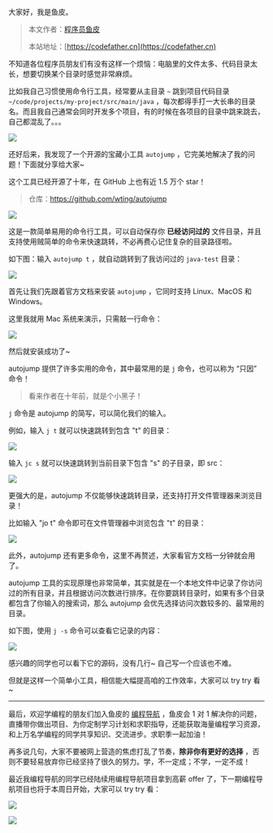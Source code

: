 大家好，我是鱼皮。

> 本文作者：[程序员鱼皮](https://yuyuanweb.feishu.cn/wiki/Abldw5WkjidySxkKxU2cQdAtnah)
>
> 本站地址：[https://codefather.cn](https://codefather.cn)

不知道各位程序员朋友们有没有这样一个烦恼：电脑里的文件太多、代码目录太长，想要切换某个目录时感觉非常麻烦。

比如我自己习惯使用命令行工具，经常要从主目录 `~` 跳到项目代码目录 `~/code/projects/my-project/src/main/java` ，每次都得手打一大长串的目录名。而且我自己通常会同时开发多个项目，有的时候在各项目的目录中跳来跳去，自己都混乱了。。。

![](https://pic.yupi.icu/5563/202311090927916.png)

还好后来，我发现了一个开源的宝藏小工具  `autojump` ，它完美地解决了我的问题！下面就分享给大家~

这个工具已经开源了十年，在 GitHub 上也有近 1.5 万个 star！

> 仓库：https://github.com/wting/autojump

![](https://pic.yupi.icu/5563/202311090927936.png)

这是一款简单易用的命令行工具，可以自动保存你 **已经访问过的** 文件目录，并且支持使用贼简单的命令来快速跳转，不必再费心记住复杂的目录路径啦。

如下图：输入 `autojump t` ，就自动跳转到了我访问过的 `java-test` 目录：

![](https://pic.yupi.icu/5563/202311090927924.png)

首先让我们先跟着官方文档来安装 `autojump` ，它同时支持 Linux、MacOS 和 Windows。

这里我就用 Mac 系统来演示，只需敲一行命令：

![](https://pic.yupi.icu/5563/202311090927912.png)

然后就安装成功了~

autojump 提供了许多实用的命令，其中最常用的是 `j` 命令，也可以称为 “只因” 命令！

> 看来作者在十年前，就是个小黑子！

`j` 命令是 autojump 的简写，可以简化我们的输入。

例如，输入 `j t` 就可以快速跳转到包含 "t" 的目录：

![](https://pic.yupi.icu/5563/202311090927906.png)

输入 `jc s` 就可以快速跳转到当前目录下包含 "s" 的子目录，即 src：

![](https://pic.yupi.icu/5563/202311090927901.png)

更强大的是，autojump 不仅能够快速跳转目录，还支持打开文件管理器来浏览目录！

比如输入 "jo t" 命令即可在文件管理器中浏览包含 "t" 的目录：

![](https://pic.yupi.icu/5563/202311090927589.png)

此外，autojump 还有更多命令，这里不再赘述，大家看官方文档一分钟就会用了。

autojump 工具的实现原理也非常简单，其实就是在一个本地文件中记录了你访问过的所有目录，并且根据访问次数进行排序。在你要跳转目录时，如果有多个目录都包含了你输入的搜索词，那么 autojump 会优先选择访问次数较多的、最常用的目录。

如下图，使用 `j -s` 命令可以查看它记录的内容：

![](https://pic.yupi.icu/5563/202311090927621.png)

感兴趣的同学也可以看下它的源码，没有几行~ 自己写一个应该也不难。

但就是这样一个简单小工具，相信能大幅提高咱的工作效率，大家可以 try try 看~



------


最后，欢迎学编程的朋友们加入鱼皮的 [编程导航](https://yuyuanweb.feishu.cn/wiki/VC1qwmX9diCBK3kidyec74vFnde) ，鱼皮会 1 对 1 解决你的问题，直播带你做出项目、为你定制学习计划和求职指导，还能获取海量编程学习资源，和上万名学编程的同学共享知识、交流进步。求职季一起加油！

再多说几句，大家不要被网上营造的焦虑打乱了节奏，**除非你有更好的选择** ，否则不要轻易放弃你已经坚持了很久的努力。学，不一定成；不学，一定不成！

最近我编程导航的同学已经陆续用编程导航项目拿到高薪 offer 了，下一期编程导航项目也将于本周日开始，大家可以 try try 看：

![](https://pic.yupi.icu/5563/202311090927662.png)

![](https://pic.yupi.icu/5563/202311090927867.png)